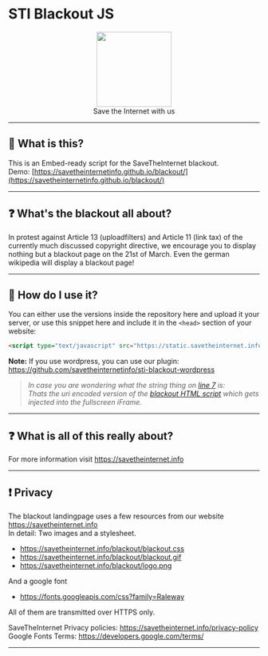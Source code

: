 # STI Blackout JS

<p align="center">
<img height="150" width="auto" src="https://i.imgur.com/SXC70FD.png" /><br>
Save the Internet with us
</p>

<hr>

## :pushpin: What is this?

This is an Embed-ready script for the SaveTheInternet blackout. <br>
Demo: [https://savetheinternetinfo.github.io/blackout/](https://savetheinternetinfo.github.io/blackout/)

<hr>

## :question: What's the blackout all about? 

In protest against Article 13 (uploadfilters) and Article 11 (link tax) of the currently much discussed copyright directive, we encourage you to display nothing but a blackout page on the 21st of March. Even the german wikipedia will display a blackout page! 

<hr>

## :wrench: How do I use it?

You can either use the versions inside the repository here and upload it your server, or use this snippet here and include it in the `<head>` section of your website:

```HTML
<script type="text/javascript" src="https://static.savetheinternet.info/js/blackout.min.js" integrity="sha384-POfa3/ANDMAIdtz54sPKEAVJ9/fNkLChdCtTN3XWbUo6B4xDlLglE9mi3UulVy8P" crossorigin="anonymous"></script>
```

**Note:** If you use wordpress, you can use our plugin: https://github.com/savetheinternetinfo/sti-blackout-wordpress

> _In case you are wondering what the string thing on [line 7](https://github.com/savetheinternetinfo/sti-blackout-js/blob/master/blackout.js#L7) is: <br>
> Thats the uri encoded version of the [blackout HTML script](https://github.com/savetheinternetinfo/blackout/blob/master/index.html) which gets injected into the fullscreen iFrame._ 

<hr>

## :question: What is all of this really about?

For more information visit https://savetheinternet.info

<hr>

## :heavy_exclamation_mark: Privacy

The blackout landingpage uses a few resources from our website https://savetheinternet.info <br>
In detail: Two images and a stylesheet.

- https://savetheinternet.info/blackout/blackout.css
- https://savetheinternet.info/blackout/blackout.gif
- https://savetheinternet.info/blackout/logo.png

And a google font

- https://fonts.googleapis.com/css?family=Raleway

All of them are transmitted over HTTPS only.

SaveTheInternet Privacy policies: https://savetheinternet.info/privacy-policy <br>
Google Fonts Terms: https://developers.google.com/terms/

<hr>
